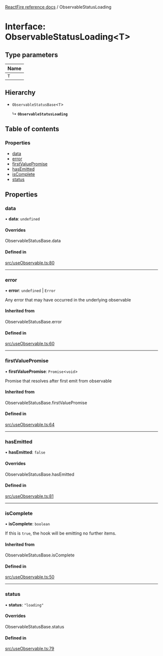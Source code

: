 [ReactFire reference docs](../README.md) / ObservableStatusLoading

# Interface: ObservableStatusLoading<T\>

## Type parameters

| Name |
| :------ |
| `T` |

## Hierarchy

- `ObservableStatusBase`<`T`\>

  ↳ **`ObservableStatusLoading`**

## Table of contents

### Properties

- [data](ObservableStatusLoading.md#data)
- [error](ObservableStatusLoading.md#error)
- [firstValuePromise](ObservableStatusLoading.md#firstvaluepromise)
- [hasEmitted](ObservableStatusLoading.md#hasemitted)
- [isComplete](ObservableStatusLoading.md#iscomplete)
- [status](ObservableStatusLoading.md#status)

## Properties

### data

• **data**: `undefined`

#### Overrides

ObservableStatusBase.data

#### Defined in

[src/useObservable.ts:80](https://github.com/radmanesh/reactfire/blob/main/src/useObservable.ts#L80)

___

### error

• **error**: `undefined` \| `Error`

Any error that may have occurred in the underlying observable

#### Inherited from

ObservableStatusBase.error

#### Defined in

[src/useObservable.ts:60](https://github.com/radmanesh/reactfire/blob/main/src/useObservable.ts#L60)

___

### firstValuePromise

• **firstValuePromise**: `Promise`<`void`\>

Promise that resolves after first emit from observable

#### Inherited from

ObservableStatusBase.firstValuePromise

#### Defined in

[src/useObservable.ts:64](https://github.com/radmanesh/reactfire/blob/main/src/useObservable.ts#L64)

___

### hasEmitted

• **hasEmitted**: ``false``

#### Overrides

ObservableStatusBase.hasEmitted

#### Defined in

[src/useObservable.ts:81](https://github.com/radmanesh/reactfire/blob/main/src/useObservable.ts#L81)

___

### isComplete

• **isComplete**: `boolean`

If this is `true`, the hook will be emitting no further items.

#### Inherited from

ObservableStatusBase.isComplete

#### Defined in

[src/useObservable.ts:50](https://github.com/radmanesh/reactfire/blob/main/src/useObservable.ts#L50)

___

### status

• **status**: ``"loading"``

#### Overrides

ObservableStatusBase.status

#### Defined in

[src/useObservable.ts:79](https://github.com/radmanesh/reactfire/blob/main/src/useObservable.ts#L79)
